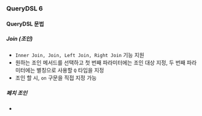 ### QueryDSL 6

#### QueryDSL 문법

##### Join (조인)
- `Inner Join, Join, Left Join, Right Join` 기능 지원
- 원하는 조인 메서드를 선택하고 첫 번째 파라미터에는 조인 대상 지정, 두 번째 파라미터에는 별칭으로 사용할 `Q` 타입을 지정
- 조인 할 시, `on` 구문을 직접 지정 가능

##### 페치 조인
- 
